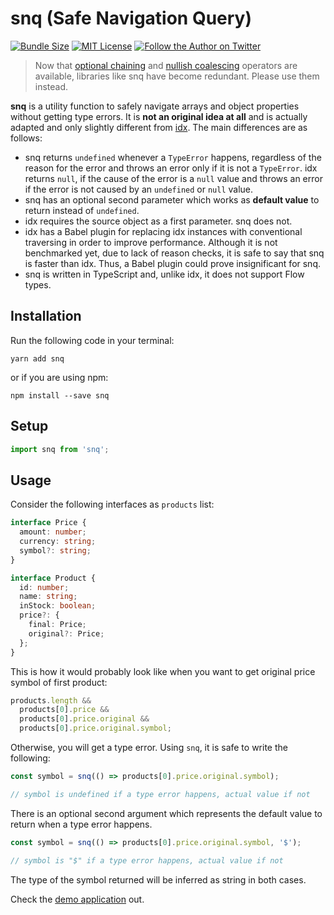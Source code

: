 # snq (Safe Navigation Query)

[![Bundle Size](https://img.shields.io/bundlephobia/minzip/snq.svg)](https://bundlephobia.com/result?p=snq)
[![MIT License](https://img.shields.io/github/license/armanozak/snq.svg)](./LICENSE)
[![Follow the Author on Twitter](https://img.shields.io/twitter/follow/armanozak.svg?label=Follow)](https://twitter.com/armanozak)

> Now that [optional chaining](https://developer.mozilla.org/en-US/docs/Web/JavaScript/Reference/Operators/Optional_chaining) and [nullish coalescing](https://developer.mozilla.org/en-US/docs/Web/JavaScript/Reference/Operators/Nullish_coalescing_operator) operators are available, libraries like snq have become redundant. Please use them instead.

**snq** is a utility function to safely navigate arrays and object properties without getting type errors. It is **not an original idea at all** and is actually adapted and only slightly different from [idx](https://github.com/facebookincubator/idx). The main differences are as follows:

- snq returns `undefined` whenever a `TypeError` happens, regardless of the reason for the error and throws an error only if it is not a `TypeError`. idx returns `null`, if the cause of the error is a `null` value and throws an error if the error is not caused by an `undefined` or `null` value.
- snq has an optional second parameter which works as **default value** to return instead of `undefined`.
- idx requires the source object as a first parameter. snq does not.
- idx has a Babel plugin for replacing idx instances with conventional traversing in order to improve performance. Although it is not benchmarked yet, due to lack of reason checks, it is safe to say that snq is faster than idx. Thus, a Babel plugin could prove insignificant for snq.
- snq is written in TypeScript and, unlike idx, it does not support Flow types.

## Installation

Run the following code in your terminal:

```shell
yarn add snq
```

or if you are using npm:

```shell
npm install --save snq
```

## Setup

```typescript
import snq from 'snq';
```

## Usage

Consider the following interfaces as `products` list:

```typescript
interface Price {
  amount: number;
  currency: string;
  symbol?: string;
}

interface Product {
  id: number;
  name: string;
  inStock: boolean;
  price?: {
    final: Price;
    original?: Price;
  };
}
```

This is how it would probably look like when you want to get original price symbol of first product:

```typescript
products.length &&
  products[0].price &&
  products[0].price.original &&
  products[0].price.original.symbol;
```

Otherwise, you will get a type error. Using `snq`, it is safe to write the following:

```typescript
const symbol = snq(() => products[0].price.original.symbol);

// symbol is undefined if a type error happens, actual value if not
```

There is an optional second argument which represents the default value to return when a type error happens.

```typescript
const symbol = snq(() => products[0].price.original.symbol, '$');

// symbol is "$" if a type error happens, actual value if not
```

The type of the symbol returned will be inferred as string in both cases.

Check the [demo application](https://stackblitz.com/edit/snq) out.

